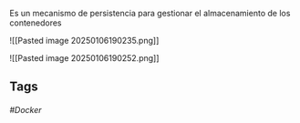 Es un mecanismo de persistencia para gestionar el almacenamiento de los contenedores

![[Pasted image 20250106190235.png]]

![[Pasted image 20250106190252.png]]

## Tags

###### #Docker
